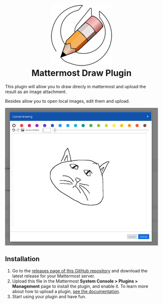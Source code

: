 <h1 align="center">
  <img src="./images/plugin-draw-logo.png" alt="Draw plugin logo" width="200">
  <br/>
  Mattermost Draw Plugin
</h1>

This plugin will allow you to draw direcly in mattermost and upload the result
as an image attachment.

Besides allow you to open local images, edit them and upload.

<p align="center">
  <img src="./images/screenshot.png" alt="Draw plugin example" width="654">
</p>

## Installation

1. Go to the [releases page of this GitHub repository](https://github.com/jespino/mattermost-plugin-draw/releases) and download the latest release for your Mattermost server.
2. Upload this file in the Mattermost **System Console > Plugins > Management** page to install the plugin, and enable it. To learn more about how to upload a plugin, [see the documentation](https://docs.mattermost.com/administration/plugins.html#plugin-uploads).
3. Start using your plugin and have fun.
